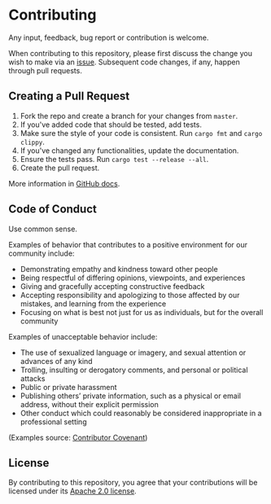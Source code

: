 # Contributing

Any input, feedback, bug report or contribution is welcome.

When contributing to this repository, please first discuss the change you wish to make via an [issue](https://github.com/relf/egobox/issues/new). Subsequent code changes, if any, happen through pull requests.

## Creating a Pull Request

1. Fork the repo and create a branch for your changes from `master`.
2. If you've added code that should be tested, add tests.
3. Make sure the style of your code is consistent. Run `cargo fmt` and `cargo clippy`.
4. If you've changed any functionalities, update the documentation.
5. Ensure the tests pass. Run `cargo test --release --all`.
6. Create the pull request.

More information in [GitHub docs](https://docs.github.com/en/pull-requests/collaborating-with-pull-requests/proposing-changes-to-your-work-with-pull-requests/creating-a-pull-request).

## Code of Conduct

Use common sense.

Examples of behavior that contributes to a positive environment for our community include:

* Demonstrating empathy and kindness toward other people
* Being respectful of differing opinions, viewpoints, and experiences
* Giving and gracefully accepting constructive feedback
* Accepting responsibility and apologizing to those affected by our mistakes, and learning from the experience
* Focusing on what is best not just for us as individuals, but for the overall community

Examples of unacceptable behavior include:

* The use of sexualized language or imagery, and sexual attention or advances of any kind
* Trolling, insulting or derogatory comments, and personal or political attacks
* Public or private harassment
* Publishing others’ private information, such as a physical or email address, without their explicit permission
* Other conduct which could reasonably be considered inappropriate in a professional setting

(Examples source: [Contributor Covenant](https://www.contributor-covenant.org/version/2/1/code_of_conduct/))

## License

By contributing to this repository, you agree that your contributions will be licensed under its [Apache 2.0 license](https://github.com/relf/egobox/blob/master/LICENSE).
